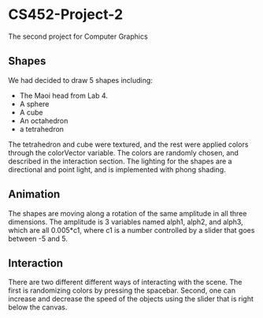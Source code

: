 # CS452-Project-2
The second project for Computer Graphics

## Shapes
We had decided to draw 5 shapes including:
- The Maoi head from Lab 4.
- A sphere
- A cube
- An octahedron
- a tetrahedron

The tetrahedron and cube were textured, and the rest were applied colors through
the colorVector variable. The colors are randomly chosen, and described in the
interaction section. The lighting for the shapes are a directional and point light,
and is implemented with phong shading.

## Animation
The shapes are moving along a rotation of the same amplitude in all three dimensions.
The amplitude is 3 variables named alph1, alph2, and alph3, which are all 0.005*c1,
where c1 is a number controlled by a slider that goes between -5 and 5.

## Interaction
There are two different different ways of interacting with the scene. The first is
randomizing colors by pressing the spacebar. Second, one can increase and decrease
the speed of the objects using the slider that is right below the canvas.
